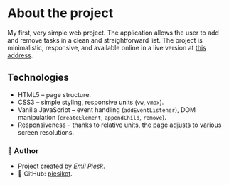 # About the project

My first, very simple web project. The application allows the user to add and remove tasks in a clean and straightforward list. The project is minimalistic, responsive, and available online in a live version at [this address](https://piesikot.co/todolist.html).

## Technologies

- HTML5 – page structure.
- CSS3 – simple styling, responsive units (`vw`, `vmax`).
- Vanilla JavaScript – event handling (`addEventListener`), DOM manipulation (`createElement`, `appendChild`, `remove`).
- Responsiveness – thanks to relative units, the page adjusts to various screen resolutions.

### 👤 Author

- Project created by _Emil Piesk_.
- 🔗 GitHub: [piesikot](https://github.com/piesikot).
